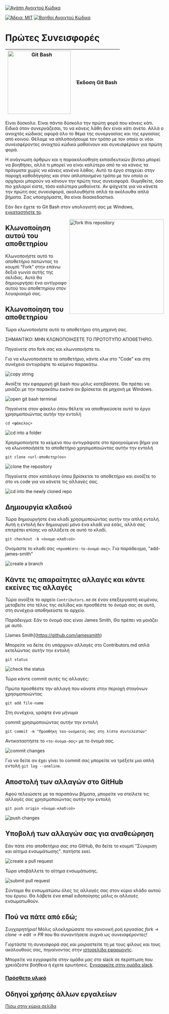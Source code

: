 [![Αγάπη Ανοιχτού Κώδικα](https://badges.frapsoft.com/os/v1/open-source.svg?v=103)](https://github.com/ellerbrock/open-source-badges/)

[![Άδεια: MIT](https://img.shields.io/badge/Άδεια-MIT-green.svg)](https://opensource.org/licenses/MIT)
[![Βοηθοί Ανοιχτού Κώδικα](https://www.codetriage.com/roshanjossey/first-contributions/badges/users.svg)](https://www.codetriage.com/roshanjossey/first-contributions)

# Πρώτες Συνεισφορές

| <img alt="Git Bash" src="https://cdn.icon-icons.com/icons2/2699/PNG/512/git_scm_logo_icon_170096.png" width="200"> | Έκδοση Git Bash |
| ------------------------------------------------------------------------------------------------------------------ | ---------------- |

Είναι δύσκολο. Είναι πάντα δύσκολο την πρώτη φορά που κάνεις κάτι. Ειδικά όταν συνεργάζεσαι, το να κάνεις λάθη δεν είναι κάτι άνετο. Αλλά ο ανοιχτός κώδικας αφορά όλο το θέμα της συνεργασίας και της εργασίας από κοινού. Θέλαμε να απλοποιήσουμε τον τρόπο με τον οποίο οι νέοι συνεισφέροντες ανοιχτού κώδικα μαθαίνουν και συνεισφέρουν για πρώτη φορά.

Η ανάγνωση άρθρων και η παρακολούθηση εκπαιδευτικών βίντεο μπορεί να βοηθήσει, αλλά τι μπορεί να είναι καλύτερο από το να κάνεις τα πράγματα χωρίς να κάνεις κανένα λάθος. Αυτό το έργο στοχεύει στην παροχή καθοδήγησης και στον απλοποιημένο τρόπο με τον οποίο οι αρχάριοι μπορούν να κάνουν την πρώτη τους συνεισφορά. Θυμηθείτε, όσο πιο χαλαροί είστε, τόσο καλύτερα μαθαίνετε. Αν ψάχνετε για να κάνετε την πρώτη σας συνεισφορά, ακολουθήστε απλά τα ακόλουθα απλά βήματα. Σας υποσχόμαστε, θα είναι διασκεδαστικό.

Εάν δεν έχετε το Git Bash στον υπολογιστή σας με Windows, [εγκαταστήστε το](https://git-scm.com/download/win).

<img align="right" width="300" src="https://firstcontributions.github.io/assets/gui-tool-tutorials/github-desktop-tutorial/fork.png" alt="fork this repository" />

## Κλωνοποίηση αυτού του αποθετηρίου

Κλωνοποιήστε αυτό το αποθετήριο πατώντας το κουμπί "Fork" στην επάνω δεξιά γωνία αυτής της σελίδας.
Αυτό θα δημιουργήσει ένα αντίγραφο αυτού του αποθετηρίου στον λογαριασμό σας.

## Κλωνοποίηση του αποθετηρίου

Τώρα κλωνοποιήστε αυτό το αποθετήριο στη μηχανή σας.

ΣΗΜΑΝΤΙΚΟ: ΜΗΝ ΚΛΩΝΟΠΟΙΗΣΕΤΕ ΤΟ ΠΡΩΤΟΤΥΠΟ ΑΠΟΘΕΤΗΡΙΟ.

 Πηγαίνετε στο fork σας και κλωνοποιήστε το.

Για να κλωνοποιήσετε το αποθετήριο, κάντε κλικ στο "Code" και στη συνέχεια αντιγράψτε το κείμενο παρακάτω.

<img src="https://firstcontributions.github.io/assets/cli-tool-tutorials/git-bash-windows-tutorial/gb-clone-1.png" alt="copy string" />

Ανοίξτε την εφαρμογή git bash που μόλις κατεβάσατε. Θα πρέπει να μοιάζει με την παρακάτω εικόνα αν βρίσκεται σε μηχανή με Windows.

<img src="https://firstcontributions.github.io/assets/cli-tool-tutorials/git-bash-windows-tutorial/gb-terminal-1.png" alt="open git bash terminal" />

Πηγαίνετε στον φάκελο όπου θέλετε να αποθηκεύσετε αυτό το έργο χρησιμοποιώντας αυτήν την εντολή

`cd <φάκελος>`

<img src="https://firstcontributions.github.io/assets/cli-tool-tutorials/git-bash-windows-tutorial/gb-terminal-2.png" alt="cd into a folder" />

Χρησιμοποιήστε το κείμενο που αντιγράψατε στο προηγούμενο βήμα για να κλωνοποιήσετε το αποθετήριο χρησιμοποιώντας αυτήν την εντολή

`git clone <url-αποθετηρίου>`

<img src="https://firstcontributions.github.io/assets/cli-tool-tutorials/git-bash-windows-tutorial/gb-clone-2.png" alt="clone the repository" />

Πηγαίνετε στον κατάλογο όπου βρίσκεται το αποθετήριο και ανοίξτε το στο vs code για να κάνετε τις αλλαγές σας.

<img src="https://firstcontributions.github.io/assets/cli-tool-tutorials/git-bash-windows-tutorial/gb-terminal-3.png" alt="cd into the newly cloned repo" />

## Δημιουργία κλαδιού

Τώρα δημιουργήστε ένα κλαδί χρησιμοποιώντας αυτήν την απλή εντολή. Αυτή η εντολή δεν δημιουργεί μόνο ένα κλαδί για εσάς, αλλά σας επιτρέπει επίσης να αλλάξετε σε αυτό το κλαδί.

```
git checkout -b <όνομα-κλαδιού>
```

Ονομάστε το κλαδί σας `<προσθέστε-το-όνομά-σας>`. Για παράδειγμα, "add-james-smith"

<img src="https://firstcontributions.github.io/assets/cli-tool-tutorials/git-bash-windows-tutorial/gb-branch.png" alt="create a branch" />

## Κάντε τις απαραίτητες αλλαγές και κάντε εκείνες τις αλλαγές

Τώρα ανοίξτε το αρχείο `Contributors.md` σε έναν επεξεργαστή κειμένου, μεταβείτε στο τέλος της σελίδας και προσθέστε το όνομά σας σε αυτό, στη συνέχεια αποθηκεύστε το αρχείο.

Παράδειγμα: Εάν το όνομά σας είναι James Smith, Θα πρέπει να μοιάζει με αυτό.

\[James Smith](https://github.com/jamessmith)

Μπορείτε να δείτε ότι υπάρχουν αλλαγές στο Contributors.md απλά εκτελώντας αυτήν την εντολή

`git status`

<img src="https://firstcontributions.github.io/assets/cli-tool-tutorials/git-bash-windows-tutorial/gb-status.png" alt="check the status" />

Τώρα κάντε commit αυτές τις αλλαγές:

Πρώτα προσθέστε την αλλαγή που κάνατε στην περιοχή σταγόνων χρησιμοποιώντας

`git add file-name`

Στη συνέχεια, γράψτε ένα μήνυμα

 commit χρησιμοποιώντας αυτήν την εντολή

`git commit -m "Προσθήκη του-ονόματός-σας στη λίστα συντελεστών"`

Αντικαταστήστε το `<το-όνομα-σας>` με το όνομά σας.

<img src="https://firstcontributions.github.io/assets/cli-tool-tutorials/git-bash-windows-tutorial/gb-commit.png" alt="commit changes" />

Για να δείτε αν έχει γίνει το commit σας μπορείτε να τρέξετε μια απλή εντολή `git log --oneline`.

## Αποστολή των αλλαγών στο GitHub

Αφού τελειώσετε με τα παραπάνω βήματα, μπορείτε να στείλετε τις αλλαγές σας χρησιμοποιώντας αυτήν την εντολή

`git push origin <όνομα-κλαδιού>`

<img src="https://firstcontributions.github.io/assets/cli-tool-tutorials/git-bash-windows-tutorial/gb-push.png" alt="push changes" />

## Υποβολή των αλλαγών σας για αναθεώρηση

Εάν πάτε στο αποθετήριο σας στο GitHub, θα δείτε το κουμπί "Σύγκριση και αίτημα ενσωμάτωσης". πατήστε εκεί.

<img src="https://firstcontributions.github.io/assets/gui-tool-tutorials/github-desktop-tutorial/compare-and-pull.png" alt="create a pull request" />

Τώρα υποβάλλετε το αίτημα ενσωμάτωσης.

<img src="https://firstcontributions.github.io/assets/gui-tool-tutorials/github-desktop-tutorial/submit-pull-request.png" alt="submit pull request" />

Σύντομα θα ενσωματώσω όλες τις αλλαγές σας στον κύριο κλάδο αυτού του έργου. Θα λάβετε ένα email ειδοποίησης μόλις οι αλλαγές ενσωματωθούν.

## Πού να πάτε από εδώ;

Συγχαρητήρια! Μόλις ολοκληρώσατε την κανονική ροή εργασίας _fork -> clone -> edit -> PR_ που θα συναντήσετε συχνά ως συνεισφέροντες!

Γιορτάστε τη συνεισφορά σας και μοιραστείτε τη με τους φίλους και τους ακόλουθούς σας, πηγαίνοντας στην [ιστοσελίδα εφαρμογής](https://firstcontributions.github.io#social-share).

Μπορείτε να εγγραφείτε στην ομάδα μας στο slack σε περίπτωση που χρειάζεστε βοήθεια ή έχετε ερωτήσεις. [Εγγραφείτε στην ομάδα slack](https://join.slack.com/t/firstcontributors/shared_invite/zt-1hg51qkgm-Xc7HxhsiPYNN3ofX2_I8FA).

### [Πρόσθετο υλικό](../additional-material/git_workflow_scenarios/additional-material.md)

## Οδηγοί χρήσης άλλων εργαλείων

[Πίσω στην κύρια σελίδα](https://github.com/firstcontributions/first-contributions/blob/main/translations/README.gr.md#%CE%B5%CE%BA%CF%80%CE%B1%CE%B9%CE%B4%CE%B5%CF%85%CF%84%CE%B9%CE%BA%CF%8C-%CF%85%CE%BB%CE%B9%CE%BA%CF%8C-%CF%87%CF%81%CE%AE%CF%83%CE%B7%CF%82-%CE%AC%CE%BB%CE%BB%CF%89%CE%BD-%CE%B5%CF%81%CE%B3%CE%B1%CE%BB%CE%B5%CE%AF%CF%89%CE%BD)
